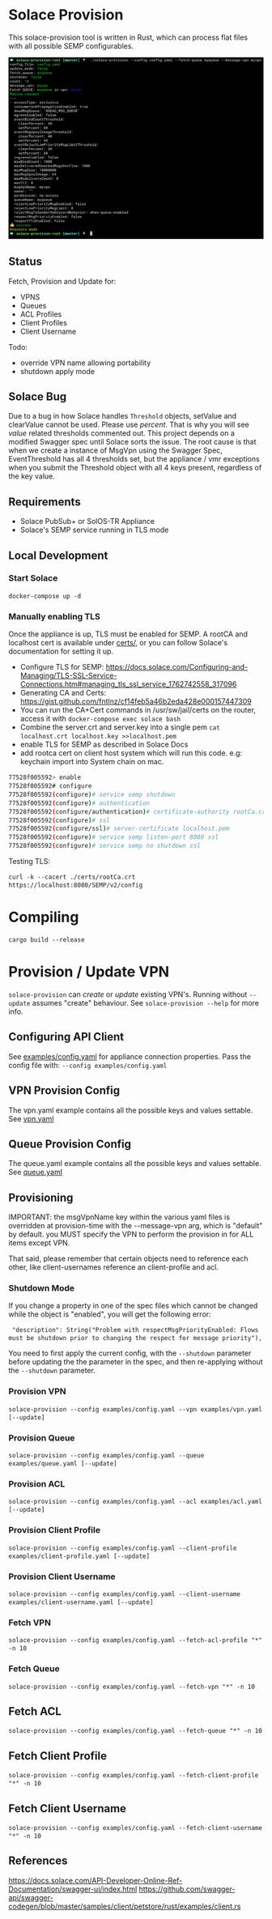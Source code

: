 # Solace Provision

This solace-provision tool is written in Rust, which can process flat files with all possible SEMP configurables.

![Alt text](screenshot.png?raw=true "Title")

## Status

Fetch, Provision and Update for:

* VPNS
* Queues
* ACL Profiles
* Client Profiles
* Client Username

Todo:
* override VPN name allowing portability
* shutdown apply mode
    
## Solace Bug

Due to a bug in how Solace handles `Threshold` objects, setValue and clearValue cannot be used. Please use *percent*. 
That is why you will see *value* related thresholds commented out. This project depends on a modified Swagger spec until
Solace sorts the issue. The root cause is that when we create a instance of MsgVpn using the Swagger Spec, EventThreshold has 
all 4 thresholds set, but the appliance / vmr exceptions when you submit the Threshold object with all 4 keys present, 
regardless of the key value.

## Requirements

* Solace PubSub+ or SolOS-TR Appliance
* Solace's SEMP service running in TLS mode

## Local Development

### Start Solace

    docker-compose up -d
    
### Manually enabling TLS
    
Once the appliance is up, TLS must be enabled for SEMP. A rootCA and localhost cert is available under [certs/](certs/), 
or you can follow Solace's documentation for setting it up.

* Configure TLS for SEMP: https://docs.solace.com/Configuring-and-Managing/TLS-SSL-Service-Connections.htm#managing_tls_ssl_service_1762742558_317096
* Generating CA and Certs: https://gist.github.com/fntlnz/cf14feb5a46b2eda428e000157447309
* You can run the CA+Cert commands in /usr/sw/jail/certs on the router, access it with `docker-compose exec solace bash`
* Combine the server.crt and server.key into a single pem `cat localhost.crt localhost.key >>localhost.pem`
* enable TLS for SEMP as described in Solace Docs
* add rootca cert on client host system which will run this code. e.g: keychain import into System chain on mac.


```bash
77528f005592> enable 
77528f005592# configure 
77528f005592(configure)# service semp shutdown
77528f005592(configure)# authentication
77528f005592(configure/authentication)# certificate-authority rootCa.crt
77528f005592(configure)# ssl 
77528f005592(configure/ssl)# server-certificate localhost.pem
77528f005592(configure)# service semp listen-port 8080 ssl
77528f005592(configure)# service semp no shutdown ssl

```


Testing TLS:

    curl -k --cacert ./certs/rootCa.crt https://localhost:8080/SEMP/v2/config 

# Compiling

    cargo build --release

# Provision / Update VPN

`solace-provision` can <i>create</i> or <i>update</i> existing VPN's. Running without `--update` assumes "create" behaviour. 
See `solace-provision --help` for more info.

## Configuring API Client

See [examples/config.yaml](examples/config.yaml) for appliance connection properties. Pass the config file with: `--config examples/config.yaml`

## VPN Provision Config

The vpn.yaml example contains all the possible keys and values settable. 
See [vpn.yaml](examples/vpn.yaml)
    
## Queue Provision Config

The queue.yaml example contains all the possible keys and values settable. 
See [queue.yaml](examples/queue.yaml)
    
## Provisioning

IMPORTANT: the msgVpnName key within the various yaml files is overridden at provision-time with the --message-vpn arg,
which is "default" by default. you MUST specify the VPN to perform the provision in for ALL items except VPN.

That said, please remember that certain objects need to reference each other, like client-usernames reference an client-profile and acl.


### Shutdown Mode

If you change a property in one of the spec files which cannot be changed while the object is "enabled", you will get the 
following error: 

     "description": String("Problem with respectMsgPriorityEnabled: Flows must be shutdown prior to changing the respect for message priority"),

You need to first apply the current config, with the `--shutdown` parameter before updating the the parameter in the spec,
and then re-applying without the `--shutdown` parameter.

### Provision VPN

    solace-provision --config examples/config.yaml --vpn examples/vpn.yaml [--update]

### Provision Queue

    solace-provision --config examples/config.yaml --queue examples/queue.yaml [--update]
    
### Provision ACL

    solace-provision --config examples/config.yaml --acl examples/acl.yaml [--update]
    
### Provision Client Profile

    solace-provision --config examples/config.yaml --client-profile examples/client-profile.yaml [--update]
    
### Provision Client Username

    solace-provision --config examples/config.yaml --client-username examples/client-username.yaml [--update]


### Fetch VPN

    solace-provision --config examples/config.yaml --fetch-acl-profile "*" -n 10

### Fetch Queue

    solace-provision --config examples/config.yaml --fetch-vpn "*" -n 10

## Fetch ACL

    solace-provision --config examples/config.yaml --fetch-queue "*" -n 10   

## Fetch Client Profile

    solace-provision --config examples/config.yaml --fetch-client-profile "*" -n 10   
    
## Fetch Client Username

    solace-provision --config examples/config.yaml --fetch-client-username "*" -n 10   



## References

https://docs.solace.com/API-Developer-Online-Ref-Documentation/swagger-ui/index.html
https://github.com/swagger-api/swagger-codegen/blob/master/samples/client/petstore/rust/examples/client.rs

